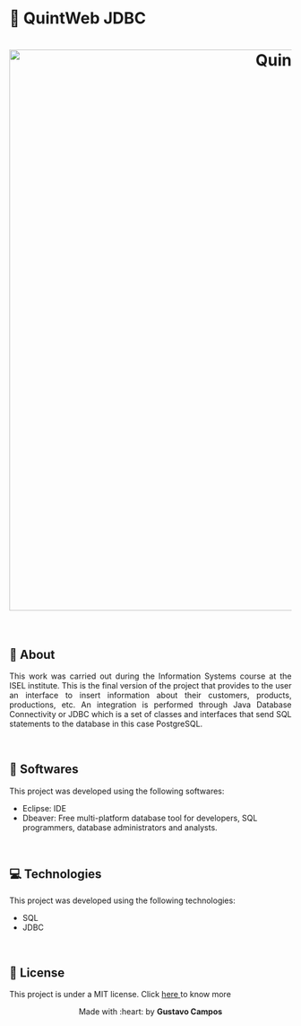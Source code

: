 # :seedling: QuintWeb JDBC
<h1 align="center">
      <img alt="QuintWeb" src="Fase.2-SI2021si-G01/Images/layout.png" width="1000px" />
</h1>

<br>


## :page_with_curl: About
<p align="justify">This work was carried out during the Information Systems course at the ISEL institute. This is the final version of the project that provides to the user an interface to insert information about their customers, products, productions, etc. An integration is performed through Java Database Connectivity or JDBC which is a set of classes and interfaces that send SQL statements to the database in this case PostgreSQL.</p>

<br>

## 🧪 Softwares

This project was developed using the following softwares:
- Eclipse: IDE 
- Dbeaver: Free multi-platform database tool for developers, SQL programmers, database administrators and analysts.

<br>

## :computer: Technologies

This project was developed using the following technologies:

- SQL
- JDBC

<br>

## 📝 License  

This project is under a MIT license. Click <a  href="https://github.com/gustavodev1998/QuintWeb-JDBC/blob/main/LICENSE"> here </a> to know more

<p align="center">Made with :heart: by <strong>Gustavo Campos</strong></p>
